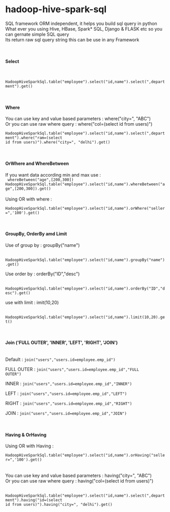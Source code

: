 # hadoop-hive-spark-sql
SQL framework ORM independent, it helps you build sql query in python<br/>
What ever you using Hive, HBase, Spark* SQL, Django & FLASK etc so you can gernate simple SQL query<br/>
Its return raw sql query string this can be use in any Framework<br/>



<!--New Section **************************-->
<br/><h4>Select</h4>
<br/>
<code>
HadoopHiveSparkSql.table("employee").select("id,name").select(",department").get()
</code>



<!--New Section **************************-->
<br/><h4>Where</h4>
You can use key and value based parameters : where("city=", "ABC")<br>
Or you can use raw where query : 
where("col=(select id from users)")
<br/>
<code>
HadoopHiveSparkSql.table("employee").select("id,name").select(",department").where("ram=(select id from users)").where("city=", "delhi").get()
</code>

<!--New Section **************************-->
<br/><h4>OrWhere and WhereBetween</h4>
If you want data according min and max  use : <br/>
<code>
whereBetween("age",[200,300]) 
HadoopHiveSparkSql.table("employee").select("id,name").whereBetween("age",[200,300]).get()
</code><br/>
Using OR with where :<br>
<code>
HadoopHiveSparkSql.table("employee").select("id,name").orWhere("seller=",'100').get()
</code>


<!--New Section **************************-->
<br/><h4>GroupBy, OrderBy amd Limit
</h4>
Use of group by : groupBy("name")

<br><code>HadoopHiveSparkSql.table("employee").select("id,name").groupBy("name").get()</code>

Use order by : orderBy("ID","desc") 

<br><code>HadoopHiveSparkSql.table("employee").select("id,name").orderBy("ID","desc").get()</code>

use with limit : imit(10,20)

<br><code>HadoopHiveSparkSql.table("employee").select("id,name").limit(10,20).get()</code>


<!--New Section **************************-->
<br/><h4>Join ('FULL OUTER', 'INNER', 'LEFT', 'RIGHT', 'JOIN')</h4><br/>
Default : <code>join("users","users.id=employee.emp_id")</code><br/>

FULL OUTER : <code>join("users","users.id=employee.emp_id","FULL OUTER")</code><br/>

INNER : <code>join("users","users.id=employee.emp_id","INNER")</code><br/>

LEFT : <code>join("users","users.id=employee.emp_id","LEFT")</code><br/>

RIGHT : <code>join("users","users.id=employee.emp_id","RIGHT")</code><br/>

JOIN : <code>join("users","users.id=employee.emp_id","JOIN")</code><br/>


<!--New Section **************************-->
<br/><h4>Having & OrHaving</h4>
Using OR with Having :<br>
<code>
HadoopHiveSparkSql.table("employee").select("id,name").orHaving("seller=",'100').get()
</code><br><br/>
You can use key and value based parameters : having("city=", "ABC")<br>
Or you can use raw where query : having("col=(select id from users)")<br/>
<br/>
<code>
HadoopHiveSparkSql.table("employee").select("id,name").select(",department").having("id=(select id from users)").having("city=", "delhi").get()
</code>


<!--New Section **************************
<br/><h4>____________</h4>
---------------------------------------------
<br/>
<code>
print(HadoopHiveSparkSql.table("employee")
     .select("id,name")
     .select(",department")
     .where("ram=(select id from users)")
     .where("city=", "delhi")
     .orWhere("seller=",'100')
     .orWhere("brand=",'rock')
     .whereBetween("age",[200,300])
     .join("users","users.id=employee.emp_id","left")
     .join("cars","cars.id=employee.emp_id")
     .groupBy("name")
     .orderBy("ID","desc")
     .limit(10,20).get())
</code>-->